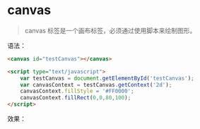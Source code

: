 # canvas

> canvas 标签是一个画布标签，必须通过使用脚本来绘制图形。

语法：

```html
<canvas id="testCanvas"></canvas>

<script type="text/javascript">
    var testCanvas = document.getElementById('testCanvas');
    var canvasContext = testCanvas.getContext('2d');
    canvasContext.fillStyle = '#FF0000';
    canvasContext.fillRect(0,0,80,100);
</script>
```

效果：

<canvas id="testCanvas"></canvas>

<script type="text/javascript">
    var testCanvas = document.getElementById('testCanvas');
    var canvasContext = testCanvas.getContext('2d');
    canvasContext.fillStyle = '#FF0000';
    canvasContext.fillRect(0,0,80,100);
</script>